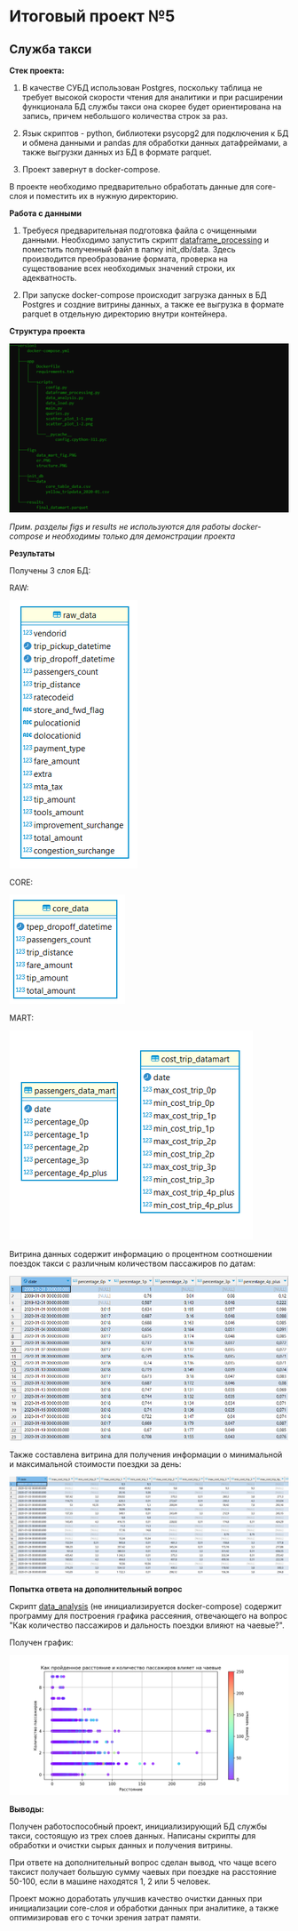 # Итоговый проект №5

## Служба такси

<b>Стек проекта:</b>


1. В качестве СУБД использован Postgres, поскольку таблица не требует высокой скорости чтения для аналитики и при расширении функционала БД службы такси она скорее будет ориентирована на запись, причем небольшого количества строк за раз.

2. Язык скриптов - python, библиотеки psycopg2 для подключения к БД и обмена данными и pandas для обработки данных датафреймами, а также выгрузки данных из БД в формате parquet.

3. Проект завернут в docker-compose.

В проекте необходимо предварительно обработать данные для core-слоя и поместить их в нужную директорию.

<b>Работа с данными</b> 

1. Требуеся предварительная подготовка файла с очищенными данными. Необходимо запустить скрипт [dataframe_processing](https://github.com/renasafetysea/final_project/blob/main/app/scripts/dataframe_processing.py) и поместить полученный файл в папку init_db/data. Здесь производится преобразование формата, проверка на существование всех необходимых значений строки, их адекватность.

2. При запуске docker-compose происходит загрузка данных в БД Postgres и создние витрины данных, а также ее выгрузка в формате parquet в отдельную директорию внутри контейнера.


<b>Структура проекта</b>

![image](https://github.com/renasafetysea/final_project/blob/main/figs/structure.PNG)

<i>Прим. разделы figs и results не используются для работы docker-compose и необходимы только для демонстрации проекта</i>

<b>Результаты</b>

Получены 3 слоя БД: 

RAW:

![image](https://github.com/renasafetysea/final_project/blob/main/figs/er_raw.PNG)

CORE: 

![image](https://github.com/renasafetysea/final_project/blob/main/figs/er_core.PNG)

MART:

![image](https://github.com/renasafetysea/final_project/blob/main/figs/er_mart.PNG)

Витрина данных содержит информацию о процентном соотношении поездок такси с различным количеством пассажиров по датам:

![image](https://github.com/renasafetysea/final_project/blob/main/figs/data_mart.PNG)

Также составлена витрина для получения информации о минимальной и максимальной стоимости поездки за день:

![image](https://github.com/renasafetysea/final_project/blob/main/figs/min_max_cost_dm.PNG)

<b>Попытка ответа на дополнительный вопрос</b>

Скрипт [data_analysis](https://github.com/renasafetysea/final_project/blob/main/app/scripts/data_analysis.py) (не инициализируется docker-compose) содержит программу для построения графика рассеяния, отвечающего на вопрос "Как количество пассажиров и дальность поездки влияют на чаевые?".

Получен график:

![image](https://github.com/renasafetysea/final_project/blob/main/app/scripts/scatter_plot_1-2.png)

<b>Выводы:</b>

Получен работоспособный проект, инициализирующий БД службы такси, состоящую из трех слоев данных. Написаны скрипты для обработки и очистки сырых данных и получения витрины. 

При ответе на дополнительный вопрос сделан вывод, что чаще всего таксист получает большую сумму чаевых при поездке на расстояние 50-100, если в машине находятся 1, 2 или 5 человек.

Проект можно доработать улучшив качество очистки данных при инициализации core-слоя и обработки данных при аналитике, а также оптимизировав его с точки зрения затрат памяти.
